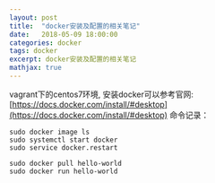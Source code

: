 ```yaml
---
layout: post
title:  "docker安装及配置的相关笔记"
date:   2018-05-09 18:00:00
categories: docker
tags: docker
excerpt: docker安装及配置的相关笔记
mathjax: true
---
```



vagrant下的centos7环境,
安装docker可以参考官网:
[https://docs.docker.com/install/#desktop](https://docs.docker.com/install/#desktop)
命令记录：
```
sudo docker image ls
sudo systemctl start docker
sudo service docker.restart
```

```
sudo docker pull hello-world
sudo docker run hello-world
```

